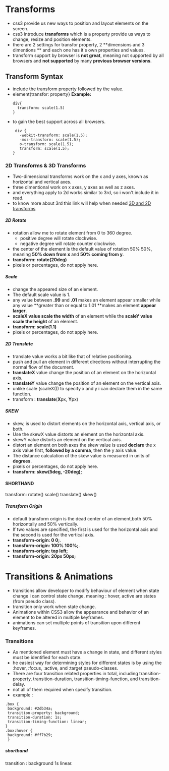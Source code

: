 # Transforms
  * css3 provide us new ways to position and layout elements on the screen.
  * css3 introduce **transforms** which is a property provide us ways to change, resize and position elements.
  * there are 2 settings for transfor property, 2 **dimensions and 3 dimentions ** and each one has it's own properties and values.
  * transform support by browser is **not great**, meaning not supported by all browsers and **not supported** by many **previous browser versions**.


## Transform Syntax
  * include the transform property followed by the value.
  * element{transfor: property}
    **Example:** 
    ```
    div{
      transform: scale(1.5)
    }
    ```
  *  to gain the best support across all browsers.
     ```
      div {
        -webkit-transform: scale(1.5);
        -moz-transform: scale(1.5);
        o-transform: scale(1.5);
        transform: scale(1.5);
     } 
     ```
   
### 2D Transforms & 3D Transforms
 * Two-dimensional transforms work on the x and y axes, known as horizontal and vertical axes.
* three dimentional work on x axes, y axes as well as z axes.
* and everything apply to 2d works similar to 3rd, so i won't include it in read.
* to know more about 3rd this link will help when needed [3D and 2D transforms](https://learn.shayhowe.com/advanced-html-css/css-transforms/)
##### 2D Rotate
* rotation allow me to rotate element from 0 to 360 degree.
   * positive degree will rotate clockwise.
   * negative degree will rotate counter clockwise.
* the center of the element is the default value of rotation 50% 50%, meaning **50% down from x** and **50% coming from y**.
* **transform: rotate(20deg)**
* pixels or percentages, do not apply here.
##### Scale
  * change the appeared size of an element. 
  * The default scale value is 1.
  *  any value between **.99** and **.01** makes an element appear smaller while any value **greater than or equal to 1.01 **makes an element **appear larger**.
  *   **scaleX value scale the width** of an element while the **scaleY value scale the height** of an element.
  * **transform: scale(1.1)**
  * pixels or percentages, do not apply here.
  

##### 2D Translate
  *  translate value works a bit like that of relative positioning.
  * push and pull an element in different directions without interrupting the normal flow of the document.
  * **translateX** value change the position of an element on the horizontal axis.
  * **translateY** value change the position of an element on the vertical axis.
  * unlike scale (scaleX()) to specify x and y i can declare them in the same function.
  * transform : **translate**(**X**px, **Y**px)


##### SKEW
  * skew, is used to distort elements on the horizontal axis, vertical axis, or both.
  * Use the skewX value distorts an element on the horizontal axis.
  * skewY value distorts an element on the vertical axis.
  * distort an element on both axes the skew value is used **declare** the x axis value first, **followed by a comma**, then the y axis value.
  * The distance calculation of the skew value is measured in units of **degrees**.
  * pixels or percentages, do not apply here.
  * **transform: skew(5deg, -20deg);**

#### SHORTHAND
transform: rotate() scale() translate() skew()

##### Transform Origin
   * default transform origin is the dead center of an element,both 50% horizontally and 50% vertically.
   * If two values are specified, the first is used for the horizontal axis and the second is used for the vertical axis.
   * **transform-origin: 0 0;**.
   * **transform-origin: 100% 100%;**.
   * **transform-origin: top left;**
   * **transform-origin: 20px 50px;**

# Transitions & Animations
  * transitions allow developer to modify behaviour of element when state change i can control state change, meaning : hover, active are states (from pseudo class).
  * transition only work when state change.
  * Animations within CSS3 allow the appearance and behavior of an element to be altered in multiple keyframes.
  * animations can set multiple points of transition upon different keyframes.

### Transitions
 * As mentioned element must have a change in state, and different styles must be identified for each state.
 * he easiest way for determining styles for different states is by using the :hover, :focus, :active, and :target pseudo-classes.
 * There are four transition related properties in total, including transition-property, transition-duration, transition-timing-function, and transition-delay.
 * not all of them required when specify transition.
 * example : 
 ```
 .box {
  background: #2db34a;
  transition-property: background;
  transition-duration: 1s;
  transition-timing-function: linear;
}
.box:hover {
  background: #ff7b29;
  } 
  ```

##### shorthand
 transition : background 1s linear.
